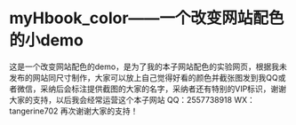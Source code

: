 # myHbook_color——一个改变网站配色的小demo

这是一个改变网站配色的demo，是为了我的本子网站配色的实验网页，根据我未发布的网站同尺寸制作，大家可以放上自己觉得好看的颜色并截张图发到我QQ或者微信，采纳后会标注提供截图的大家的名字，采纳者还有特别的VIP标识，谢谢大家的支持，以后我会经常运营这个本子网站
QQ：2557738918
WX：tangerine702
再次谢谢大家的支持！
